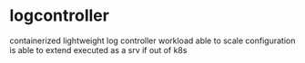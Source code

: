 # logcontroller
containerized lightweight log controller
workload able to scale
configuration is able to extend
executed as a srv if out of k8s
